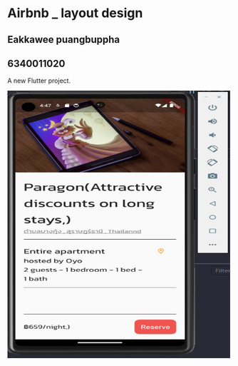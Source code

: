 # Airbnb _ layout design
## Eakkawee puangbuppha
## 6340011020
A new Flutter project.


<img src="assets/images/Screenshot_moblie.png" width="500" height="600"> 

